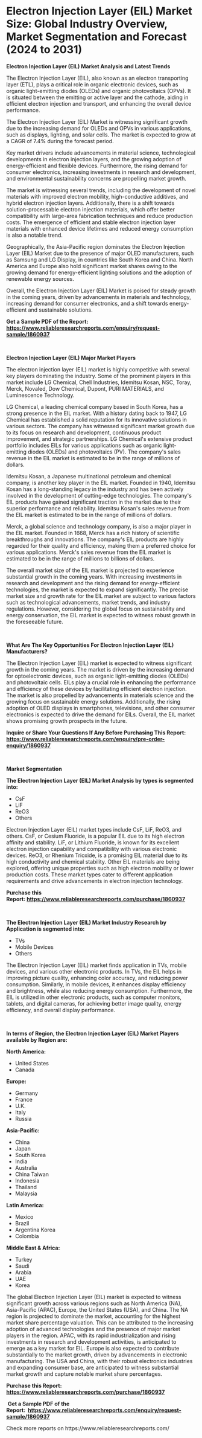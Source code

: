 <p><h1>Electron Injection Layer (EIL) Market Size: Global Industry Overview, Market Segmentation and Forecast (2024 to 2031)</h1></p><p><strong>Electron Injection Layer (EIL) Market Analysis and Latest Trends</strong></p>
<p><p>The Electron Injection Layer (EIL), also known as an electron transporting layer (ETL), plays a critical role in organic electronic devices, such as organic light-emitting diodes (OLEDs) and organic photovoltaics (OPVs). It is situated between the emitting or active layer and the cathode, aiding in efficient electron injection and transport, and enhancing the overall device performance.</p><p>The Electron Injection Layer (EIL) Market is witnessing significant growth due to the increasing demand for OLEDs and OPVs in various applications, such as displays, lighting, and solar cells. The market is expected to grow at a CAGR of 7.4% during the forecast period.</p><p>Key market drivers include advancements in material science, technological developments in electron injection layers, and the growing adoption of energy-efficient and flexible devices. Furthermore, the rising demand for consumer electronics, increasing investments in research and development, and environmental sustainability concerns are propelling market growth.</p><p>The market is witnessing several trends, including the development of novel materials with improved electron mobility, high-conductive additives, and hybrid electron injection layers. Additionally, there is a shift towards solution-processable electron injection materials, which offer better compatibility with large-area fabrication techniques and reduce production costs. The emergence of efficient and stable electron injection layer materials with enhanced device lifetimes and reduced energy consumption is also a notable trend.</p><p>Geographically, the Asia-Pacific region dominates the Electron Injection Layer (EIL) Market due to the presence of major OLED manufacturers, such as Samsung and LG Display, in countries like South Korea and China. North America and Europe also hold significant market shares owing to the growing demand for energy-efficient lighting solutions and the adoption of renewable energy sources.</p><p>Overall, the Electron Injection Layer (EIL) Market is poised for steady growth in the coming years, driven by advancements in materials and technology, increasing demand for consumer electronics, and a shift towards energy-efficient and sustainable solutions.</p></p>
<p><strong>Get a Sample PDF of the Report:&nbsp; <a href="https://www.reliableresearchreports.com/enquiry/request-sample/1860937">https://www.reliableresearchreports.com/enquiry/request-sample/1860937</a></strong></p>
<p>&nbsp;</p>
<p><strong>Electron Injection Layer (EIL) Major Market Players</strong></p>
<p><p>The electron injection layer (EIL) market is highly competitive with several key players dominating the industry. Some of the prominent players in this market include LG Chemical, Chell Industries, Idemitsu Kosan, NSC, Toray, Merck, Novaled, Dow Chemical, Dupont, PURI MATERIALS, and Luminescence Technology.</p><p>LG Chemical, a leading chemical company based in South Korea, has a strong presence in the EIL market. With a history dating back to 1947, LG Chemical has established a solid reputation for its innovative solutions in various sectors. The company has witnessed significant market growth due to its focus on research and development, continuous product improvement, and strategic partnerships. LG Chemical's extensive product portfolio includes EILs for various applications such as organic light-emitting diodes (OLEDs) and photovoltaics (PV). The company's sales revenue in the EIL market is estimated to be in the range of millions of dollars.</p><p>Idemitsu Kosan, a Japanese multinational petroleum and chemical company, is another key player in the EIL market. Founded in 1940, Idemitsu Kosan has a long-standing legacy in the industry and has been actively involved in the development of cutting-edge technologies. The company's EIL products have gained significant traction in the market due to their superior performance and reliability. Idemitsu Kosan's sales revenue from the EIL market is estimated to be in the range of millions of dollars.</p><p>Merck, a global science and technology company, is also a major player in the EIL market. Founded in 1668, Merck has a rich history of scientific breakthroughs and innovations. The company's EIL products are highly regarded for their quality and efficiency, making them a preferred choice for various applications. Merck's sales revenue from the EIL market is estimated to be in the range of millions to billions of dollars.</p><p>The overall market size of the EIL market is projected to experience substantial growth in the coming years. With increasing investments in research and development and the rising demand for energy-efficient technologies, the market is expected to expand significantly. The precise market size and growth rate for the EIL market are subject to various factors such as technological advancements, market trends, and industry regulations. However, considering the global focus on sustainability and energy conservation, the EIL market is expected to witness robust growth in the foreseeable future.</p></p>
<p>&nbsp;</p>
<p><strong>What Are The Key Opportunities For Electron Injection Layer (EIL) Manufacturers?</strong></p>
<p><p>The Electron Injection Layer (EIL) market is expected to witness significant growth in the coming years. The market is driven by the increasing demand for optoelectronic devices, such as organic light-emitting diodes (OLEDs) and photovoltaic cells. EILs play a crucial role in enhancing the performance and efficiency of these devices by facilitating efficient electron injection. The market is also propelled by advancements in materials science and the growing focus on sustainable energy solutions. Additionally, the rising adoption of OLED displays in smartphones, televisions, and other consumer electronics is expected to drive the demand for EILs. Overall, the EIL market shows promising growth prospects in the future.</p></p>
<p><strong>Inquire or Share Your Questions If Any Before Purchasing This Report: <a href="https://www.reliableresearchreports.com/enquiry/pre-order-enquiry/1860937">https://www.reliableresearchreports.com/enquiry/pre-order-enquiry/1860937</a></strong></p>
<p>&nbsp;</p>
<p><strong>Market Segmentation</strong></p>
<p><strong>The Electron Injection Layer (EIL) Market Analysis by types is segmented into:</strong></p>
<p><ul><li>CsF</li><li>LiF</li><li>ReO3</li><li>Others</li></ul></p>
<p><p>Electron Injection Layer (EIL) market types include CsF, LiF, ReO3, and others. CsF, or Cesium Fluoride, is a popular EIL due to its high electron affinity and stability. LiF, or Lithium Fluoride, is known for its excellent electron injection capability and compatibility with various electronic devices. ReO3, or Rhenium Trioxide, is a promising EIL material due to its high conductivity and chemical stability. Other EIL materials are being explored, offering unique properties such as high electron mobility or lower production costs. These market types cater to different application requirements and drive advancements in electron injection technology.</p></p>
<p><strong>Purchase this Report:&nbsp;<a href="https://www.reliableresearchreports.com/purchase/1860937">https://www.reliableresearchreports.com/purchase/1860937</a></strong></p>
<p>&nbsp;</p>
<p><strong>The Electron Injection Layer (EIL) Market Industry Research by Application is segmented into:</strong></p>
<p><ul><li>TVs</li><li>Mobile Devices</li><li>Others</li></ul></p>
<p><p>The Electron Injection Layer (EIL) market finds application in TVs, mobile devices, and various other electronic products. In TVs, the EIL helps in improving picture quality, enhancing color accuracy, and reducing power consumption. Similarly, in mobile devices, it enhances display efficiency and brightness, while also reducing energy consumption. Furthermore, the EIL is utilized in other electronic products, such as computer monitors, tablets, and digital cameras, for achieving better image quality, energy efficiency, and overall display performance.</p></p>
<p>&nbsp;</p>
<p><strong>In terms of Region, the Electron Injection Layer (EIL) Market Players available by Region are:</strong></p>
<p>
    <p> <strong> North America: </strong>
        <ul>
            <li>United States</li>
            <li>Canada</li>
        </ul>
        </p> 
    <p> <strong> Europe: </strong>
        <ul>
            <li>Germany</li>
            <li>France</li>
            <li>U.K.</li>
            <li>Italy</li>
            <li>Russia</li>
        </ul>
        </p> 
    <p> <strong> Asia-Pacific: </strong>
        <ul>
            <li>China</li>
            <li>Japan</li>
            <li>South Korea</li>
            <li>India</li>
            <li>Australia</li>
            <li>China Taiwan</li>
            <li>Indonesia</li>
            <li>Thailand</li>
            <li>Malaysia</li>
        </ul>
        </p> 
    <p> <strong> Latin America: </strong>
        <ul>
            <li>Mexico</li>
            <li>Brazil</li>
            <li>Argentina Korea</li>
            <li>Colombia</li>
        </ul>
        </p> 
    <p> <strong> Middle East & Africa: </strong>
        <ul>
            <li>Turkey</li>
            <li>Saudi</li>
            <li>Arabia</li>
            <li>UAE</li>
            <li>Korea</li>
        </ul>
    </p>
    </p>
<p><p>The global Electron Injection Layer (EIL) market is expected to witness significant growth across various regions such as North America (NA), Asia-Pacific (APAC), Europe, the United States (USA), and China. The NA region is projected to dominate the market, accounting for the highest market share percentage valuation. This can be attributed to the increasing adoption of advanced technologies and the presence of major market players in the region. APAC, with its rapid industrialization and rising investments in research and development activities, is anticipated to emerge as a key market for EIL. Europe is also expected to contribute substantially to the market growth, driven by advancements in electronic manufacturing. The USA and China, with their robust electronics industries and expanding consumer base, are anticipated to witness substantial market growth and capture notable market share percentages.</p></p>
<p><strong>Purchase this Report: <a href="https://www.reliableresearchreports.com/purchase/1860937">https://www.reliableresearchreports.com/purchase/1860937</a></strong></p>
<p>&nbsp;<strong>Get a Sample PDF of the Report:&nbsp;&nbsp;<a href="https://www.reliableresearchreports.com/enquiry/request-sample/1860937">https://www.reliableresearchreports.com/enquiry/request-sample/1860937</a></strong></p>
<p><strong></strong></p>
<p>Check more reports on https://www.reliableresearchreports.com/</p>